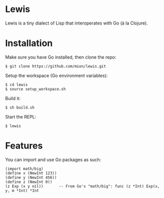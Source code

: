 # Lewis

Lewis is a tiny dialect of Lisp that interoperates with Go (à la Clojure).

# Installation

Make sure you have Go installed, then clone the repo:

	$ git clone https://github.com/mion/lewis.git

Setup the workspace (Go environment variables):
	
	$ cd lewis
	$ source setup_workspace.sh

Build it:

	$ sh build.sh


Start the REPL:

	$ lewis

# Features

You can import and use Go packages as such:
	
	(import math/big)
	(define x (NewInt 123))
	(define y (NewInt 456))
	(define z (NewInt 0))
	(z Exp (x y nil))		-- From Go's "math/big": func (z *Int) Exp(x, y, m *Int) *Int
